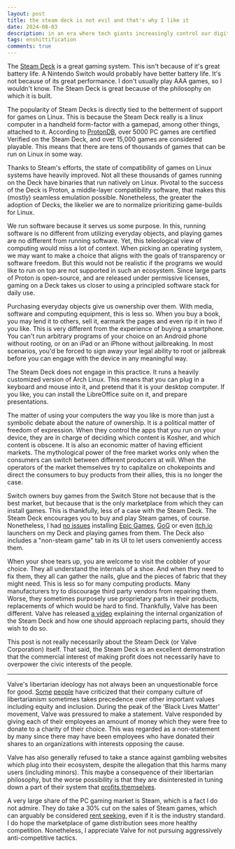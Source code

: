```yaml
---
layout: post
title: the steam deck is not evil and that's why I like it
date: 2024-08-03
description: in an era where tech giants increasingly control our digital experiences, the Steam Deck stands as a beacon of user freedom
tags: enshittification
comments: true
---
```


The [Steam Deck](https://store.steampowered.com/steamdeck) is a great gaming system. This isn't because of it's great battery life. A Nintendo Switch would probably have better battery life. It's not because of its great performance. I don't usually play AAA games, so I wouldn't know. The Steam Deck is great because of the philosophy on which it is built.

The popularity of Steam Decks is directly tied to the betterment of support for games on Linux. This is because the Steam Deck really is a linux computer in a handheld form-factor with a gamepad, among other things, attached to it. According to [ProtonDB](https://www.protondb.com/), over 5000 PC games are certified Verified on the Steam Deck, and over 15,000 games are considered playable. This means that there are tens of thousands of games that can be run on Linux in some way.

Thanks to Steam's efforts, the state of compatibility of games on Linux systems have heavily improved. Not all these thousands of games running on the Deck have binaries that run natively on Linux. Pivotal to the success of the Deck is Proton, a middle-layer compatibility software, that makes this (mostly) seamless emulation possible. Nonetheless, the greater the adoption of Decks, the likelier we are to normalize prioritizing game-builds for Linux.

We run software because it serves us some purpose. In this, running software is no different from utilizing everyday objects, and playing games are no different from running software. Yet, this teleological view of computing would miss a lot of context. When picking an operating system, we may want to make a choice that aligns with the goals of transparency or software freedom. But this would not be realistic if the programs we would like to run on top are not supported in such an ecosystem. Since large parts of Proton is open-source, and are released under permissive licenses, gaming on a Deck takes us closer to using a principled software stack for daily use.

Purchasing everyday objects give us ownership over them. With media, software and computing equipment, this is less so. When you buy a book, you may lend it to others, sell it, earmark the pages and even rip it in two if you like. This is very different from the experience of buying a smartphone. You can't run arbitrary programs of your choice on an Android phone without rooting, or on an iPad or an iPhone without jailbreaking. In most scenarios, you'd be forced to sign away your legal ability to root or jailbreak before you can engage with the device in any meaningful way.

The Steam Deck does not engage in this practice. It runs a heavily customized version of Arch Linux. This means that you can plug in a keyboard and mouse into it, and pretend that it is your desktop computer. If you like, you can install the LibreOffice suite on it, and prepare presentations.

The matter of using your computers the way you like is more than just a symbolic debate about the nature of ownership. It is a political matter of freedom of expression. When they control the apps that you run on your device, they are in charge of deciding which content is Kosher, and which content is obscene. It is also an economic matter of having efficient markets. The mythological power of the free market works only when the consumers can switch between different producers at will. When the operators of the market themselves try to capitalize on chokepoints and direct the consumers to buy products from their allies, this is no longer the case. 

Switch owners buy games from the Switch Store not because that is the best market, but because that is the only marketplace from which they can install games. This is thankfully, less of a case with the Steam Deck. The Steam Deck encourages you to buy and play Steam games, of course. Nonetheless, I had [no issues](https://github.com/moraroy/NonSteamLaunchers-On-Steam-Deck) installing [Epic Games](https://store.epicgames.com/en-US/), [GoG](https://www.gog.com/en) or even [itch.io](https://itch.io/) launchers on my Deck and playing games from them. The Deck also includes a "non-steam game" tab in its UI to let users conveniently access them. 

When your shoe tears up, you are welcome to visit the cobbler of your choice. They all understand the internals of a shoe. And when they need to fix them, they all can gather the nails, glue and the pieces of fabric that they might need. This is less so for many computing products. Many manufacturers try to discourage third party vendors from repairing them. Worse, they sometimes purposely use proprietary parts in their products, replacements of which would be hard to find. Thankfully, Valve has been different. Valve has released [a video](https://store.steampowered.com/news/app/1675180/view/3011210954776539264) explaining the internal organization of the Steam Deck and how one should approach replacing parts, should they wish to do so.

This post is not really necessarily about the Steam Deck (or Valve Corporation) itself. That said, the Steam Deck is an excellent demonstration that the commercial interest of making profit does not necessarily have to overpower the civic interests of the people.

---

Valve's libertarian ideology has not always been an unquestionable force for good. [Some](https://www.youtube.com/watch?v=s9aCwCKgkLo) [people](https://www.youtube.com/watch?v=eMmNy11Mn7g) have criticized that their company culture of libertarianism sometimes takes precedence over other important values including equity and inclusion. During the peak of the 'Black Lives Matter' movement, Valve was pressured to make a statement. Valve responded by giving each of their employees an amount of money which they were free to donate to a charity of their choice. This was regarded as a non-statement by many since there may have been employees who have donated their shares to an organizations with interests opposing the cause.

Valve has also generally refused to take a stance against gambling websites which plug into their ecosystem, despite the allegation that this harms many users (including minors). This maybe a consequence of their libertarian philosophy, but the worse possibility is that they are disinterested in tuning down a part of their system that [profits themselves](https://www.youtube.com/watch?v=eMmNy11Mn7g).

A very large share of the PC gaming market is Steam, which is a fact I do not admire. They do take a 30% cut on the sales of Steam games, which can arguably be considered [rent seeking](https://en.wikipedia.org/wiki/Rent-seeking), even if it is the industry standard. I do hope the marketplace of game distribution sees more healthy competition. Nonetheless, I appreciate Valve for not pursuing aggressively anti-competitive tactics. 
